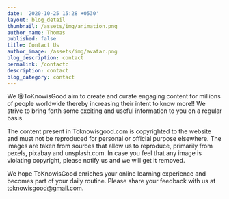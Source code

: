 ```yaml
---
date: '2020-10-25 15:28 +0530'
layout: blog_detail
thumbnail: /assets/img/animation.png
author_name: Thomas
published: false
title: Contact Us
author_image: /assets/img/avatar.png
blog_description: contact
permalink: /contactc
description: contact
blog_category: contact
---
```


We @ToKnowisGood aim to create and curate engaging content for millions of people worldwide thereby increasing their intent to know more!! We strive to bring forth some exciting and useful information to you on a regular basis.

The content present in Toknowisgood.com is copyrighted to the website and must not be reproduced for personal or official purpose elsewhere. The images are taken from sources that allow us to reproduce, primarily from pexels, pixabay and unsplash.com. In case you feel that any image is violating copyright, please notify us and we will get it removed.

We hope ToKnowisGood enriches your online learning experience and becomes part of your daily routine. Please share your feedback with us at toknowisgood@gmail.com.